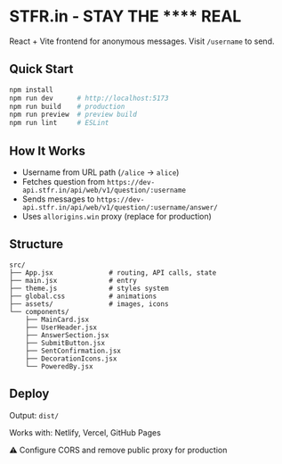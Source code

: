 # STFR.in - STAY THE **** REAL

React + Vite frontend for anonymous messages. Visit `/username` to send.

## Quick Start

```bash
npm install
npm run dev      # http://localhost:5173
npm run build    # production
npm run preview  # preview build
npm run lint     # ESLint
```

## How It Works

- Username from URL path (`/alice` → `alice`)
- Fetches question from `https://dev-api.stfr.in/api/web/v1/question/:username`
- Sends messages to `https://dev-api.stfr.in/api/web/v1/question/:username/answer/`
- Uses `allorigins.win` proxy (replace for production)

## Structure

```
src/
├── App.jsx              # routing, API calls, state
├── main.jsx             # entry
├── theme.js             # styles system
├── global.css           # animations
├── assets/              # images, icons
└── components/
    ├── MainCard.jsx
    ├── UserHeader.jsx
    ├── AnswerSection.jsx
    ├── SubmitButton.jsx
    ├── SentConfirmation.jsx
    ├── DecorationIcons.jsx
    └── PoweredBy.jsx
```

## Deploy

Output: `dist/`

Works with: Netlify, Vercel, GitHub Pages

⚠️ Configure CORS and remove public proxy for production
